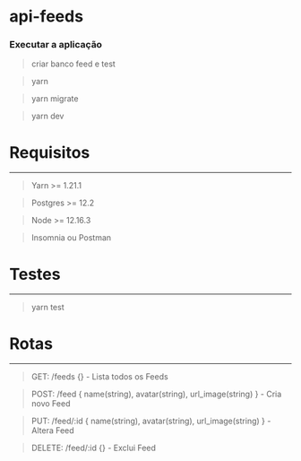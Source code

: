 # api-feeds

### Executar a aplicação
> criar banco feed e test

> yarn

> yarn migrate

> yarn dev

# Requisitos
___
> Yarn >= 1.21.1

> Postgres >= 12.2

> Node >= 12.16.3

> Insomnia ou Postman

# Testes
___
> yarn test

# Rotas
___
> GET: /feeds {} - Lista todos os Feeds

> POST: /feed { name(string), avatar(string), url_image(string) } - Cria novo Feed

> PUT: /feed/:id { name(string), avatar(string), url_image(string) } - Altera Feed

> DELETE: /feed/:id {} - Exclui Feed
